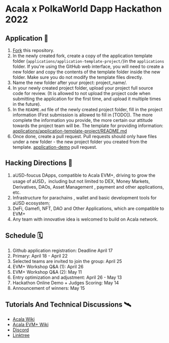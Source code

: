 # Acala x PolkaWorld Dapp Hackathon 2022

## Application 🎯

1. [Fork](https://github.com/Acala-EVM-Dapps/Acala-PolkaWorld-Dapp-Hackathon-2022/fork) this repository.
2. In the newly created fork, create a copy of the application template folder (`applications/application-template-project/`)in the `applications` folder. If you're using the GitHub web interface, you will need to create a new folder and copy the contents of the template folder inside the new folder. Make sure you do not modify the template files directly.
3. Name the new folder after your project: project_name/.
4. In your newly created project folder, upload your project full source code for review. (It is allowed to not upload the project code when submitting the application for the first time, and upload it multiple times in the future).
5. In the `README.md` file of the newly created project folder, fill in the project information (First submission is allowed to fill in [TODO]). The more complete the information you provide, the more certain our attitude towards the project team will be. The template for providing information: [applications/application-template-project/README.md](https://github.com/Acala-EVM-Dapps/Acala-PolkaWorld-Dapp-Hackathon-2022/blob/main/applications/application-template-project/README.md)
6. Once done, create a pull request. Pull requests should only have files under a new folder - the new project folder you created from the template. [application-demo](https://github.com/Acala-EVM-Dapps/Acala-PolkaWorld-Dapp-Hackathon-2022/pull/1/files) pull request.


## Hacking Directions 🎏

1. aUSD-foucus DApps, compatible to Acala EVM+, driving to grow the usage of aUSD，including but not limited to DEX, Money Markets, Derivatives, DAOs, Asset Management , payment and other applications, etc. 
2. Infrastructure for parachains , wallet and basic development tools for aUSD ecosystem;
3. DeFi, Gamefi, NFT, DAO and Other Applications, which are compatible to EVM+
4. Any team with innovative idea is welcomed to build on Acala network.

## Schedule 🗓

1. Github application registration: Deadline April 17
2. Primary: April 18 - April 22
3. Selected teams are invited to join the group: April 25
4. EVM+ Workshop Q&A (1): April 26
5. EVM+ Workshop Q&A (2): May 11
6. Entry optimization and adjustment: April 26 - May 13
7. Hackathon Online Demo + Judges Scoring: May 14
8. Announcement of winners: May 15

## Tutorials And Technical Discussions 🛰

- [Acala Wiki](https://wiki.acala.network/)
- [Acala EVM+ Wiki](https://evmdocs.acala.network/)
- [Discord](https://discord.com/invite/6QHVY4X)
- [Linktree](https://linktr.ee/acalanetwork)